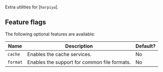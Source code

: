 Extra utilities for [`harpiya`].

## Feature flags

The following optional features are available:

| Name                | Description                                            | Default? |
|---------------------|--------------------------------------------------------|----------|
| `cache`             | Enables the cache services.                            | No       |
| `format`            | Enables the support for common file formats.           | No       |
